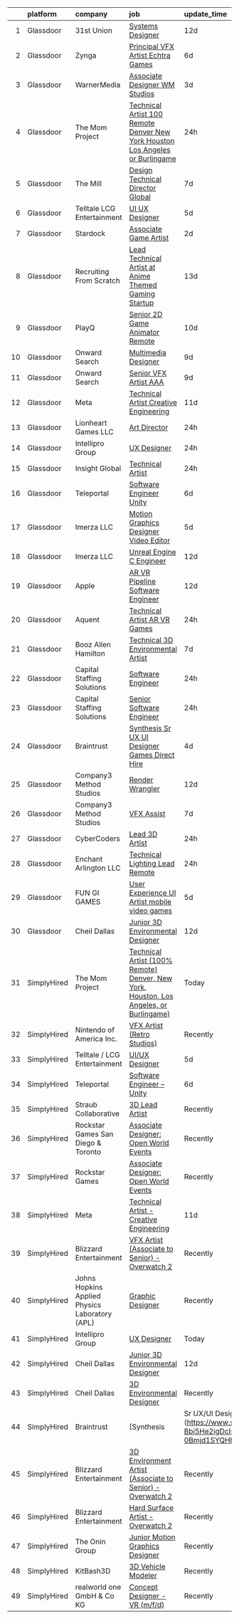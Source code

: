 

|    | platform    | company                                        | job                                                                                                                                                                                                                                                                                                                                                                                                                                                                                                                                                                                                                                                                                                                                                                                                                                                                                                                                                                                                                                                                                                                                                                                                                                                                                                                                                                                                                                                                         | update_time   | location          |
|---:|:------------|:-----------------------------------------------|:----------------------------------------------------------------------------------------------------------------------------------------------------------------------------------------------------------------------------------------------------------------------------------------------------------------------------------------------------------------------------------------------------------------------------------------------------------------------------------------------------------------------------------------------------------------------------------------------------------------------------------------------------------------------------------------------------------------------------------------------------------------------------------------------------------------------------------------------------------------------------------------------------------------------------------------------------------------------------------------------------------------------------------------------------------------------------------------------------------------------------------------------------------------------------------------------------------------------------------------------------------------------------------------------------------------------------------------------------------------------------------------------------------------------------------------------------------------------------|:--------------|:------------------|
|  1 | Glassdoor   | 31st Union                                     | [Systems Designer](https://www.glassdoor.com/partner/jobListing.htm?pos=119&ao=1136043&s=58&guid=00000182c989629ea87ece5d3967abe9&src=GD_JOB_AD&t=SR&vt=w&cs=1_639f8a7f&cb=1661238600731&jobListingId=1008065562154&jrtk=3-0-1gb4oiom7k6dq801-1gb4oiompis1h800-ff11eba667e39b69-)                                                                                                                                                                                                                                                                                                                                                                                                                                                                                                                                                                                                                                                                                                                                                                                                                                                                                                                                                                                                                                                                                                                                                                                           | 12d           | San Mateo, CA     |
|  2 | Glassdoor   | Zynga                                          | [Principal VFX Artist   Echtra Games](https://www.glassdoor.com/partner/jobListing.htm?pos=127&ao=1136043&s=58&guid=00000182c989629ea87ece5d3967abe9&src=GD_JOB_AD&t=SR&vt=w&cs=1_e397b9b7&cb=1661238600732&jobListingId=1008075023804&jrtk=3-0-1gb4oiom7k6dq801-1gb4oiompis1h800-17d460c6f555c914-)                                                                                                                                                                                                                                                                                                                                                                                                                                                                                                                                                                                                                                                                                                                                                                                                                                                                                                                                                                                                                                                                                                                                                                        | 6d            | San Francisco, CA |
|  3 | Glassdoor   | WarnerMedia                                    | [Associate Designer  WM Studios](https://www.glassdoor.com/partner/jobListing.htm?pos=112&ao=1136043&s=58&guid=00000182c989629ea87ece5d3967abe9&src=GD_JOB_AD&t=SR&vt=w&cs=1_41ad3937&cb=1661238600731&jobListingId=1008080455708&jrtk=3-0-1gb4oiom7k6dq801-1gb4oiompis1h800-55d696dbe05c7c1a-)                                                                                                                                                                                                                                                                                                                                                                                                                                                                                                                                                                                                                                                                                                                                                                                                                                                                                                                                                                                                                                                                                                                                                                             | 3d            | Atlanta, GA       |
|  4 | Glassdoor   | The Mom Project                                | [Technical Artist  100  Remote  Denver  New York  Houston  Los Angeles  or Burlingame ](https://www.glassdoor.com/partner/jobListing.htm?pos=102&ao=1110586&s=58&guid=00000182c989629ea87ece5d3967abe9&src=GD_JOB_AD&t=SR&vt=w&cs=1_abe82ea1&cb=1661238600728&jobListingId=1008086374102&cpc=0FE1F5EA2BC84A01&jrtk=3-0-1gb4oiom7k6dq801-1gb4oiompis1h800-def211a1335066d0--6NYlbfkN0BDp_epf89aHDQhKpPegNJQ_ldQpEFZQsM9OcONMGxWx6pU56EKHF58QjVdAUvn2gXbpX5DWfMJNO4kpapWWpE3dw2mRnYK8dMWuRa4JdVCszmjB7tOUk65xjV52BcSMEzn6JL6_0E-7pItqZZBZCKxa7CYYrfTKwGjmwminsvMnwzapH56UNRZhiSsxQSuP3Nkls1r_49jsPWQDheT1BbJjF51a5UV7CCj5peJhYZc3s7iPMpglEUH-f6rJOl5BsS3WVFm1yGNdJwgYyn6esaedg2d6IGKx7X-PwFOKR5CkIHtm0MV2nHvvnN8nd6HZGVDWXKT94TMaSsZI3lpHNPhYDtS9UWP3IwnTXrHJ6UVcN7_XGmRnem8inDBAlf8xVDmCBOfC0L5dyROIrRdKaq2nxMUbfK4kEWDYNozshhSfH0yCKfuab6tFp444scLu7Lk6w4wITN6MPfDCvl_bT83GLaZpJqY67l56FJNsqd9BIfTy3EGGSyyKiZIYlfJ1iUkFJfuBtRP2E0lV27oQ49gttIU2L1OgfGamGl1rr7kv28WS7f19E1WWsH1FPIr2lS1KZOe4jaftA%3D%3D)                                                                                                                                                                                                                                                                                                                                                                                                                                                                     | 24h           | Houston, TX       |
|  5 | Glassdoor   | The Mill                                       | [Design Technical Director  Global](https://www.glassdoor.com/partner/jobListing.htm?pos=129&ao=1136043&s=58&guid=00000182c989629ea87ece5d3967abe9&src=GD_JOB_AD&t=SR&vt=w&ea=1&cs=1_88a1bd75&cb=1661238600732&jobListingId=1008072942590&jrtk=3-0-1gb4oiom7k6dq801-1gb4oiompis1h800-ea11995893d5d192-)                                                                                                                                                                                                                                                                                                                                                                                                                                                                                                                                                                                                                                                                                                                                                                                                                                                                                                                                                                                                                                                                                                                                                                     | 7d            | New York, NY      |
|  6 | Glassdoor   | Telltale   LCG Entertainment                   | [UI UX Designer](https://www.glassdoor.com/partner/jobListing.htm?pos=115&ao=1136043&s=58&guid=00000182c989629ea87ece5d3967abe9&src=GD_JOB_AD&t=SR&vt=w&ea=1&cs=1_72c24fbd&cb=1661238600731&jobListingId=1008077348225&jrtk=3-0-1gb4oiom7k6dq801-1gb4oiompis1h800-d5910ed26c772035-)                                                                                                                                                                                                                                                                                                                                                                                                                                                                                                                                                                                                                                                                                                                                                                                                                                                                                                                                                                                                                                                                                                                                                                                        | 5d            | California        |
|  7 | Glassdoor   | Stardock                                       | [Associate Game Artist](https://www.glassdoor.com/partner/jobListing.htm?pos=116&ao=1136043&s=58&guid=00000182c989629ea87ece5d3967abe9&src=GD_JOB_AD&t=SR&vt=w&ea=1&cs=1_92e2dcf0&cb=1661238600731&jobListingId=1008082401598&jrtk=3-0-1gb4oiom7k6dq801-1gb4oiompis1h800-484821df94f7afe5-)                                                                                                                                                                                                                                                                                                                                                                                                                                                                                                                                                                                                                                                                                                                                                                                                                                                                                                                                                                                                                                                                                                                                                                                 | 2d            | Plymouth, MI      |
|  8 | Glassdoor   | Recruiting From Scratch                        | [Lead Technical Artist at Anime Themed Gaming Startup](https://www.glassdoor.com/partner/jobListing.htm?pos=123&ao=1136043&s=58&guid=00000182c989629ea87ece5d3967abe9&src=GD_JOB_AD&t=SR&vt=w&ea=1&cs=1_6051bf30&cb=1661238600732&jobListingId=1008063273384&jrtk=3-0-1gb4oiom7k6dq801-1gb4oiompis1h800-49747242ccf0e877-)                                                                                                                                                                                                                                                                                                                                                                                                                                                                                                                                                                                                                                                                                                                                                                                                                                                                                                                                                                                                                                                                                                                                                  | 13d           | Durham, NC        |
|  9 | Glassdoor   | PlayQ                                          | [Senior 2D Game Animator  Remote ](https://www.glassdoor.com/partner/jobListing.htm?pos=121&ao=1136043&s=58&guid=00000182c989629ea87ece5d3967abe9&src=GD_JOB_AD&t=SR&vt=w&cs=1_31f75c59&cb=1661238600731&jobListingId=1008069187267&jrtk=3-0-1gb4oiom7k6dq801-1gb4oiompis1h800-3c468cd5749c875b-)                                                                                                                                                                                                                                                                                                                                                                                                                                                                                                                                                                                                                                                                                                                                                                                                                                                                                                                                                                                                                                                                                                                                                                           | 10d           | Orlando, FL       |
| 10 | Glassdoor   | Onward Search                                  | [Multimedia Designer](https://www.glassdoor.com/partner/jobListing.htm?pos=108&ao=1110586&s=58&guid=00000182c989629ea87ece5d3967abe9&src=GD_JOB_AD&t=SR&vt=w&cs=1_b5cf8fa3&cb=1661238600730&jobListingId=1008069681768&cpc=6FC5BA77C9A4CD78&jrtk=3-0-1gb4oiom7k6dq801-1gb4oiompis1h800-2d640572d98285ba--6NYlbfkN0B7YoEZZ2QAGDyEGGmBPAUWSHc1Mt3sMCn9FehKcWA3w0R0aH9tn_iPRcrT6N-MqNTmcJl1DGypGoLqyk3sPT4ZMdm2j0oFgF-VVNoKfFKYLre8WiRW1sp-lEyaK-hfZsNoW3GVhrya3sx2siXYusC84VllIXH1IgY__F7x9QCobSSuEPKmsORToh_NvSCBvAG-NmHv8tIJFAfQmrgDhNF1wgWLTabcVAk83DyvDxS4Xr8yzhrQ8cNeJvyHILcrMYgyWYzFlLVMRgvcSSeRzOTbQ9oPFdnn5AxanV2FImLgGeJIA0oSWipfYrcs7QiIOEAETykWUX5fi45YRXOstiAqwEYNe5LqMkTkVkiLLLvxb-Wnz-48ZJs7FKT3cOuT_70y9w8ogAISd7_RXQK-57JrYiOTYIuAcTi8uBkh5BXG6VG9aXDsna2_Ow56Y3GTB-a4hh7Lr20J_2zQo-DwyFH_yFtWeshmQuVdlK_teZDzpucywiMxcRwoppbQ8JVMgsF0_hzaGQfJXANtGnCx2ZRsC3Shxq_fYyYX1-QQ-Sldlv3G0otWfUCVq2CqC2F1nYt4wWG6xKQWfqmk7cVpGE5hKoAsBCIGStKzMCvczs3Xx2g3Q-_iM1povHOdDzdNtXQ1JdwpLLWuoAhS9_PdVon-rnKD6_SOKBFk3UfM3L368ujvwERqgjY_ta5v5Yc_Adl2403p9A2_jc_h5DY6oqWadweR_0KdZtsrQ3QSqG1igRk9G_8xNuxztpEv4X8jZVH-74PMEzJ7x115ARRcTuWqv7-8mnj_cBdJhKEazzK0r9NY_D7sPP3ucocrOyZsrQeTyn9XWRkcFjnnBEXEfGyy_V4O2T2zRnWtfobDuGjY-ohr30RSGf6bRuogAiADGxEDQP4Db4nxRjGdjP-BLF6v2Th37QqWEEor9hdm3GXaYaZ7LKmSeHMNGpORt3Q95Ite2-z2oXCKYjwA6dGQLBlqm9PMd-oHQwxV1EEYJq2XaO2DjiekYxMU)                                                                                                   | 9d            | Springfield, MA   |
| 11 | Glassdoor   | Onward Search                                  | [Senior VFX Artist  AAA ](https://www.glassdoor.com/partner/jobListing.htm?pos=111&ao=1110586&s=58&guid=00000182c989629ea87ece5d3967abe9&src=GD_JOB_AD&t=SR&vt=w&cs=1_6b37fc76&cb=1661238600731&jobListingId=1008069771850&cpc=6FC5BA77C9A4CD78&jrtk=3-0-1gb4oiom7k6dq801-1gb4oiompis1h800-8e88c78bd57d52c8--6NYlbfkN0B7YoEZZ2QAGDyEGGmBPAUWSHc1Mt3sMCn9FehKcWA3w0R0aH9tn_iPRcrT6N-MqNQ16bJpm61yEj18h3sf1ASSNzPxZ_bpPPWZXMJyXTzgJ1C8oBfrqLzyltKdMBBomUQSrR_lwK1BStOglqg4Tes5iySmQZh2O5qA2h_pfhos9ABHojqWKLZH4JfrUMtdqnGzCe9DRnwajIz2L11TkU6zECvJ2r4BVwYiiW3MCxNDZjSZvziJ44sAuSe4uok1f1O2z70s1r8QPlJJVgNPPjKAbPPjPUUZG3G9L5t9Tqu5y5bIm2ofHeaKTeFKewqLkfptxDubUeMzBChtTc0vhOYcnRfY_bJT9OikmlScnsv2KcF4hx-RSLgy8cpGds1ALGi7ByuEMEgNeLCmITF1NQye67_QrjdDYs-muuV-75NdGuXd-jgS5Hf91N_OOi77hXMwJCcUTk3uZiheNHDjwfsx_UWOn8wl93xb1CMdMuqEzhtLoZHWSnrIAsp1hqY0I6XOHHWE7q-9Yt_NRyR4CdP3-n_D2kxJhQlwHYimvlECnWfARqO7mNnVsB_XWrKHV09rUH2_Y8BBI5SXvmrlQCuinqv0U6z-J5A--LDuE-pPbnTnJEUEkcvx7mOdHl1q7GoHcbRxVqn_W8ZDdpisdajuS53nxPRPxbfm3NDKtAbzaLjIBBEZNtPUsqX84v8R8hyiTskh3wSHsGYDZMAv5_tfx0FXx5LlA9CB06_jMdi44kVRyFp8dO-AarkiHQ5VTfJAIE000gE8c9PD2L-Bgl5uQmr8xkunXqMz07KxUq5JRwwauT1nBaEG-aaROQwynuXD9n7kw0y_4_9_y_sMogUpYLypt3wb48gWBVQY8bUB-ck5NZ73UHec2L2bd5KFNSfcd4BuIrNObXQ9_kIe7WPlsiNk-OuypUW__MDzkaB7eJE01ycUmf3N8xtlD-vRiuFKkH8wFd4qQHDEhHBmey6V6NxSOuItjx35cRxUAKajjLCQ0_X1o-0Tnc6lxrlEMsQ%3D)                                                                                 | 9d            | San Ramon, CA     |
| 12 | Glassdoor   | Meta                                           | [Technical Artist   Creative Engineering](https://www.glassdoor.com/partner/jobListing.htm?pos=104&ao=1110586&s=58&guid=00000182c989629ea87ece5d3967abe9&src=GD_JOB_AD&t=SR&vt=w&cs=1_ff920b0d&cb=1661238600729&jobListingId=1008067771030&cpc=4B86475FAF393599&jrtk=3-0-1gb4oiom7k6dq801-1gb4oiompis1h800-1da363b5fdcfe69b--6NYlbfkN0DYl4UJW4r1Vl7FEn6T9F-rD9lpC-0oMJVSiWjK_MGUd8e8cHXcpv6KPyjLHZEfqkU_XyKy2aMazqvwtb4jLXqdrJDgWqRMdZzDm3QnlMP6SY4uOwq4hh6l7Ys33tkNGRVhftqYXq-Cp0a8WihaWmhXsxwvVili8y6RJmZdNTLKL41ELPZJd4GT5t36KbP6OX7afLza5ZsMJJpeu1NrniC3FOx8mhiEJ2esgEQHdq1SQbPmerhdlyEvGqHGyv2yccQI8L7fzBQmAEyh7eWEtrjpIjI3EYneV7ZNbZAm8nWRnoaoH8t66Pet5_LWFYC2sdDKyD0pZMrH3o0QNTYuLFe_7n9MijkyVr0Nhi6Kuof3IVBoq9FKW_2iUnbPnNFZxoJS56T5atPFEHAiMB7R4qqA1EG1hH5QKw2W9-7TdjAoQOjMBsTa5DTDvVDR0qCx0NBd08ZMBrlmP68A_W1fy6MDzjzjRvUVIzGMC1LowWtOAiz-ulyDkyqpg-0wVbLcbhvOUXC4Fvom9HVcN3elxcQZrTte10Pt_sLqECNmJAFNwkw97veyFqhFZxiMfo_S-ttrXFLReSSrXDxCWvPVHeE4AfLfGs0rATACN6Vw13RjKGA1811aLdJhEqhAJWt1O0CCs5C5vQA2c4LiI1TP-XYQd6JKXOVpOmreBTi2MRUtzdw0xXe0xwRDJlhH4LHUFDXhY8mCej9pHOD_ixCFF9hNsEw6zE4rLgzYRej3ZT9HkSEyT3HwgodBnIgPT85OHdE4NWqzXnAldAo6oITZ8QQR6NCO9vFMK_tHqXp_vYWEvRQHlX5Q-Hs7IHeOhy6awzxW0t_ZMpu3Tt1rfQ_yAFwuEKwwZWfNzfAw1DigOTdZKHyJqMWzR90OvbB1LXrQPhFVpOWHKGm77mxHYztKxx7PssYhsGNsJW9BZsGzYqpjJdliMFcCh1-lzf7mWmSXRi5AOfOfzMkJ3PLxH-5uI39DtfGxUcES6wVYo2fc00YHoN0FTvZELr-aINs_3_glGOz612ueGtbsDHiEP8jS_Yd12i0qEpxcLic-lQM7z-MJyYRpM1E_AL7EQuyD1bIWxAI%3D) | 11d           | Menlo Park, CA    |
| 13 | Glassdoor   | Lionheart Games  LLC                           | [Art Director](https://www.glassdoor.com/partner/jobListing.htm?pos=128&ao=1136043&s=58&guid=00000182c989629ea87ece5d3967abe9&src=GD_JOB_AD&t=SR&vt=w&ea=1&cs=1_a349d859&cb=1661238600732&jobListingId=1008086872885&jrtk=3-0-1gb4oiom7k6dq801-1gb4oiompis1h800-9319812dd6992a5a-)                                                                                                                                                                                                                                                                                                                                                                                                                                                                                                                                                                                                                                                                                                                                                                                                                                                                                                                                                                                                                                                                                                                                                                                          | 24h           | Atlanta, GA       |
| 14 | Glassdoor   | Intellipro Group                               | [UX Designer](https://www.glassdoor.com/partner/jobListing.htm?pos=113&ao=1136043&s=58&guid=00000182c989629ea87ece5d3967abe9&src=GD_JOB_AD&t=SR&vt=w&ea=1&cs=1_fdf90dfc&cb=1661238600731&jobListingId=1008087209938&jrtk=3-0-1gb4oiom7k6dq801-1gb4oiompis1h800-932c83873ce55dee-)                                                                                                                                                                                                                                                                                                                                                                                                                                                                                                                                                                                                                                                                                                                                                                                                                                                                                                                                                                                                                                                                                                                                                                                           | 24h           | Remote            |
| 15 | Glassdoor   | Insight Global                                 | [Technical Artist](https://www.glassdoor.com/partner/jobListing.htm?pos=110&ao=1110586&s=58&guid=00000182c989629ea87ece5d3967abe9&src=GD_JOB_AD&t=SR&vt=w&cs=1_54228011&cb=1661238600731&jobListingId=1008086520840&cpc=C4A69CCDBB3B9599&jrtk=3-0-1gb4oiom7k6dq801-1gb4oiompis1h800-723be8225bdaddd5--6NYlbfkN0BKkHZu3wF05EeDimN_p6sYpKCMArvwa95YdH7UpkaBCqc7l59ErwqcyE8VoIfttn6Kf-V7zR1Z7LWmwchldu0-dIIoM5AcDZbsw0hJ5mzqOTQyM2b2hgmxrCo55STBuyYqerivFLENQ__8YtH1zpHi8lg2hQ9z7xtbtvlQdRgem4Zs42CWuRXRgtdgtDxVZgMCvnoSuWdbpkfuWLBvlALEYHF2rMZlgTHXU7OdVjbXYeUFWxeFg31ePn2wA5-b5jU7DHjTCvXtY4ppyaMFcTn0oRI_N4R7AIfIL1_0QqRre5GzPx8zVB34PCmifVye0Fi5Bms8bVALAxOcoaRFHkGn_aKYkCwpMc2k_w-lHjjXCwpcxI1xSMTInHMc6kTMkh41mMO2RoFlI48DeI8iU1XvevtWcs2BKz_ODJ8cEo_bza4_k0QcyN8wZ2oqBerhmau_8__el5xAqwpC5Z2hHFU3MNl9WDcTS1NxwbBqRktRSA%3D%3D)                                                                                                                                                                                                                                                                                                                                                                                                                                                                                                                                                                                                                                          | 24h           | Burlingame, CA    |
| 16 | Glassdoor   | Teleportal                                     | [Software Engineer   Unity](https://www.glassdoor.com/partner/jobListing.htm?pos=101&ao=1110586&s=58&guid=00000182c989629ea87ece5d3967abe9&src=GD_JOB_AD&t=SR&vt=w&ea=1&cs=1_d31a2593&cb=1661238600728&jobListingId=1008075046577&cpc=5FEB1BEB8E14EF52&jrtk=3-0-1gb4oiom7k6dq801-1gb4oiompis1h800-a2586b8f60e5c255--6NYlbfkN0AntC0C-TCVph3zu4OMPCfnQ-MMa4QglcNogR1ub3Tc_pVtaDijIQNGqjZUjoXo2yKwu64KD8-YtFIR2I8kkqCbL07rpeOqxyEMXIKB1ZwOfsl0Q6IfIhQNenE7zHvKHruNGpl76kDxluITjcBqrRgn64vIx2FQD8vXwu5Xm23Gx3RzCIfCAb9mVGdhDJfdG4HKd4jzt76LCjLzsDrJ_ZNQuNs41Asd8W4lVjmw0O741jB73tOzvEtF4LxZuJT9pO4RQuMw6FWkJkiGi3IkZjTFtnhQnL4QW41LPZFLLr3oN_3Xo8dvwJQtJ8aKuZaHc76kw5l9eT7Plbo-COTy9yC6ztUW9xAPR9gvZN-zxldNAMb7tkyR7mppdGAN1xDPiLcHEjUryBAlhPE5By-RnyAp_a6vYulvrkxQMbUA2VZXWy_s_h8juFs0UCn1n2xCfDmqDoHJbFws4L0TJp_sDG-UKpkclOwL0Mt7XITjNOrvCn4T3zESUiUGPORIN7n4INs%3D)                                                                                                                                                                                                                                                                                                                                                                                                                                                                                                                                                                                                          | 6d            | Culver City, CA   |
| 17 | Glassdoor   | Imerza  LLC                                    | [Motion Graphics Designer Video Editor](https://www.glassdoor.com/partner/jobListing.htm?pos=130&ao=1136043&s=58&guid=00000182c989629ea87ece5d3967abe9&src=GD_JOB_AD&t=SR&vt=w&ea=1&cs=1_bb0f93dd&cb=1661238600732&jobListingId=1008075848491&jrtk=3-0-1gb4oiom7k6dq801-1gb4oiompis1h800-6ca1c1b9b1645274-)                                                                                                                                                                                                                                                                                                                                                                                                                                                                                                                                                                                                                                                                                                                                                                                                                                                                                                                                                                                                                                                                                                                                                                 | 5d            | Sarasota, FL      |
| 18 | Glassdoor   | Imerza  LLC                                    | [Unreal Engine   C   Engineer](https://www.glassdoor.com/partner/jobListing.htm?pos=126&ao=1136043&s=58&guid=00000182c989629ea87ece5d3967abe9&src=GD_JOB_AD&t=SR&vt=w&ea=1&cs=1_3b407e13&cb=1661238600732&jobListingId=1008064153668&jrtk=3-0-1gb4oiom7k6dq801-1gb4oiompis1h800-d0e7591fb852b818-)                                                                                                                                                                                                                                                                                                                                                                                                                                                                                                                                                                                                                                                                                                                                                                                                                                                                                                                                                                                                                                                                                                                                                                          | 12d           | Remote            |
| 19 | Glassdoor   | Apple                                          | [AR VR Pipeline Software Engineer](https://www.glassdoor.com/partner/jobListing.htm?pos=109&ao=1110586&s=58&guid=00000182c989629ea87ece5d3967abe9&src=GD_JOB_AD&t=SR&vt=w&cs=1_c51e8591&cb=1661238600730&jobListingId=1008064548722&cpc=F41FEAB56D215062&jrtk=3-0-1gb4oiom7k6dq801-1gb4oiompis1h800-9efc9aa70a8bac7d--6NYlbfkN0BvKrLyj5gPmtZO9T8euul8TCxuuKNOtzRJOomxnwSEodTz2Bc-sPZlbtkML8D-m4oxb_hpOtMKgwGf3xCZVjp0hMHQ7tnx_mdHptyoy7KlnXTuNZRHr9hdhR8AiZtF6wM2F_IhEn66zk7oZQmfCjMbFepd4YWR8-oAaI2hD5eO_VVkyrlP9kwSxo2EorWF2DMjCKzCJhEhdL725j3bSWPT5GXdStzxXZ7UFz2pbbOKRlrj_cuhdahE48F4esJStq1TP_4ul3jvzte4cZqUhfxdmo8qUD7Od3tEqzW40rocWjfG4sG8BCaMAQZdUPpNAz98c41BoTndUFEsvNldvDKhzmz4yrXfz9UwLuwME29GqSfzwLGtvzjrNILHrOTgf6AAAuHPk5iswhh2vhG0gauKHt604yLDXzBDU0shkGsoGsjEmjEmxZ3FuqjatI-FNCtsfn500qux8faZ_GrZRydg-9XGkJOsdMDE3bCe6585zv-O8OsnvUzfneJLia609LYtJu5hiVPI_t-VBplD6YNBSwjJkEteB-mY_l8w-inK2BxwsEOAyakQMM63xCrCat7BbL96I0Bwp9wTGJ7i4Rj9Z-cgRaFNUKELTCmbVq09Z4QFzULlO9qfyVboC7qF5lPxjmhs1sMtYh34lND8ghOA2pSgcW6aZX67UzlaeYDrYTlhsGOq_1Yx6vDIV8zd_4tmM1e_lwYaBlv4JOhyA_hwuA4vjRPfNIgVC25lW5k0HCJqjU278AHlVdAJdObLYzWElBGDPdu8VN6tbDN9iazi2nFD0rvsKIUfMv8B5Mjlp4q0VT-2Tui8Bb1uq9_59W5PjtVjzO4498eCbr6NeXZjkJKIQ3RqqVF2o_-yCwhsyKFEkOAHSg8cDN1xflXU6nD803LTJAg8uilh4oTZi8-8P2k-rOREdDNICREP4VGTfd0Ep1FehkiPUX5zd0qqVOH0pu7wL0jBBrlXB7bZHEmJ)                                                                                                                      | 12d           | Boulder, CO       |
| 20 | Glassdoor   | Aquent                                         | [Technical Artist   AR   VR   Games](https://www.glassdoor.com/partner/jobListing.htm?pos=103&ao=1110586&s=58&guid=00000182c989629ea87ece5d3967abe9&src=GD_JOB_AD&t=SR&vt=w&cs=1_1f6b8f39&cb=1661238600728&jobListingId=1008086772700&cpc=FAE5E775D180B2FB&jrtk=3-0-1gb4oiom7k6dq801-1gb4oiompis1h800-805c6dc44424477d--6NYlbfkN0DMrcEu7yrtATojKJA7cEzGQ3FdRGWLh0CZQInL4ECGI9gD0Wolx9R2v-Aex0-GK04kX544nbyaW8s9dJMvki_EvMa9Eu9YOZ67GwZDVQ-SrtZz4RE7f7IMD1UDg3oTKhtW5cUM0rLbsBONJC7MU7sMEoupUWqvRo1LSy8_VR_X0FjJsCypbBo14tBtBcOsTjAJ4n6vMLQ467u7M1qOBowNXWMIETR8TVieTZZuxbHqagHNGjy600OWTRwKhNQyWCQoucdYxhXaZqPmt5zzb2GF32T_C2YJc3ZyOvpNtfXVoBf4LKxbg4gIQulQDs93NZWeegL_KmVuVxVkhKSnjM-p9hG9ogT2Xy4glcdPCJmQre1dVkIMCtv47PaoU8oTgPj9SCnfyKMDHt5pUUZIi-NBpXEBGZ9Lz7EtHlLr741ijjO6iLQC67SL2M3uw0MMFICd7LWDhK14PKUyJFlgUdNv)                                                                                                                                                                                                                                                                                                                                                                                                                                                                                                                                                                                                                                                    | 24h           | Denver, CO        |
| 21 | Glassdoor   | Booz Allen Hamilton                            | [Technical 3D Environmental Artist](https://www.glassdoor.com/partner/jobListing.htm?pos=124&ao=1136043&s=58&guid=00000182c989629ea87ece5d3967abe9&src=GD_JOB_AD&t=SR&vt=w&cs=1_a6e43a3c&cb=1661238600732&jobListingId=1008072673997&jrtk=3-0-1gb4oiom7k6dq801-1gb4oiompis1h800-9c08369b09d39890-)                                                                                                                                                                                                                                                                                                                                                                                                                                                                                                                                                                                                                                                                                                                                                                                                                                                                                                                                                                                                                                                                                                                                                                          | 7d            | Austin, TX        |
| 22 | Glassdoor   | Capital Staffing Solutions                     | [Software Engineer](https://www.glassdoor.com/partner/jobListing.htm?pos=105&ao=1110586&s=58&guid=00000182c989629ea87ece5d3967abe9&src=GD_JOB_AD&t=SR&vt=w&ea=1&cs=1_66e84b41&cb=1661238600729&jobListingId=1008086456677&cpc=8795CF9063CD573D&jrtk=3-0-1gb4oiom7k6dq801-1gb4oiompis1h800-57fe11c6e68d28b9--6NYlbfkN0AHXq2vAVwR3IH7wgnTMdWCa3HguypIXx0DFudX-u0zu6XSU0N9gDGCMsnO9yvyAfPyvsy3v52PWREhVdp4j2dDsJQTWwFZakGE7XCk1I7b_SZoJaeKdLxaE-S86e-9387QVLbdz8ydYmaqwfIa4QMtq41SSyFiABxOHYCMDlRrV7jV1gg5EZ0QY3-CXTLUbJYn9Brt-Yq5AF04D1szTzG4FkVf4y737-VynhJm3VwxL6Nl3J27w2CSH2dgNeeKztdJjIFd9iXAWNb3BYxAJr4KlkRPJ-PLE0UmkKWf6hc8FBOSnylDLYOTvy2gHeSjmpXkNCPNDeQ7MtAH3COWILEfE3pvD4kJILs3AXdXH1t2Foj1IBXs8eHShwpXPHyqD5vva_jr7prweDTXQdykoxBMOhW3DSIlt9_KsDLi0drOO-0oCLEtEUPrsPVi7QRR3atTV4dFXYUqs6Px1HafZCGVTN4cUSBWzff2vdP0Dm23HJmxyzbgxzObX3FJNC2Zk9IllLNcaQn6QDaTcGE-P0T5)                                                                                                                                                                                                                                                                                                                                                                                                                                                                                                                                                                                                | 24h           | Denver, CO        |
| 23 | Glassdoor   | Capital Staffing Solutions                     | [Senior Software Engineer](https://www.glassdoor.com/partner/jobListing.htm?pos=107&ao=1110586&s=58&guid=00000182c989629ea87ece5d3967abe9&src=GD_JOB_AD&t=SR&vt=w&ea=1&cs=1_bcb12da2&cb=1661238600730&jobListingId=1008086337220&cpc=8795CF9063CD573D&jrtk=3-0-1gb4oiom7k6dq801-1gb4oiompis1h800-d6c334db13a65cd8--6NYlbfkN0AHXq2vAVwR3IH7wgnTMdWCa3HguypIXx0DFudX-u0zu6XSU0N9gDGCMsnO9yvyAfORoogYZyjn4HyjOqiVJIZ4gWjpSTVAXKGB7Ynn6qSrS2Ow3AAzmQtZZkbSlT7pYvHWqT9y2HYBmWnuV9TjQ4plXj02lhxGJVait1uo2ah1dzm7ZsH9jCWOMOlXnNRXZZc3pX3Hlr6dxcMFHE1rxUGgbvLaaqwBPryq_2IARfkgQXOJX0shdRhKPg3nWgJOuVV_i9syhu2jc1xQBdpHQeIF67fo02AHOeeokg116ROYTUcFj8Jt0qSE-jXV0avDP2voU69s4NdWE_fjx7LUk3hyU9gghm3kUZTbpqWIZBYemgeeXB-jvKGZw2bdtYqLDUGomiQFho4bqprloUeg1sfMLWGY4eEKDQGON3xIRYGrdTAq93DRQ3_Cj4pVACZKcDmk-4mfgQDWpj-r0QluqnoqdXTWjv-V1XwOpqKuYM2V_Gcm5OUxGNLiMkXeEYSKntpFt0yfX1mung%3D%3D)                                                                                                                                                                                                                                                                                                                                                                                                                                                                                                                                                                                             | 24h           | Houston, TX       |
| 24 | Glassdoor   | Braintrust                                     | [Synthesis   Sr UX UI Designer   Games  Direct Hire ](https://www.glassdoor.com/partner/jobListing.htm?pos=120&ao=1136043&s=58&guid=00000182c989629ea87ece5d3967abe9&src=GD_JOB_AD&t=SR&vt=w&ea=1&cs=1_d44200e6&cb=1661238600731&jobListingId=1008079231778&jrtk=3-0-1gb4oiom7k6dq801-1gb4oiompis1h800-c6b65c1bded44c5a-)                                                                                                                                                                                                                                                                                                                                                                                                                                                                                                                                                                                                                                                                                                                                                                                                                                                                                                                                                                                                                                                                                                                                                   | 4d            | San Francisco, CA |
| 25 | Glassdoor   | Company3 Method Studios                        | [Render Wrangler](https://www.glassdoor.com/partner/jobListing.htm?pos=122&ao=1136043&s=58&guid=00000182c989629ea87ece5d3967abe9&src=GD_JOB_AD&t=SR&vt=w&cs=1_95364f6f&cb=1661238600732&jobListingId=1008065195619&jrtk=3-0-1gb4oiom7k6dq801-1gb4oiompis1h800-1b5c6983f5583d83-)                                                                                                                                                                                                                                                                                                                                                                                                                                                                                                                                                                                                                                                                                                                                                                                                                                                                                                                                                                                                                                                                                                                                                                                            | 12d           | Los Angeles, CA   |
| 26 | Glassdoor   | Company3 Method Studios                        | [VFX Assist](https://www.glassdoor.com/partner/jobListing.htm?pos=114&ao=1136043&s=58&guid=00000182c989629ea87ece5d3967abe9&src=GD_JOB_AD&t=SR&vt=w&cs=1_a1c88644&cb=1661238600731&jobListingId=1008072978270&jrtk=3-0-1gb4oiom7k6dq801-1gb4oiompis1h800-ddbff146cf3d76c6-)                                                                                                                                                                                                                                                                                                                                                                                                                                                                                                                                                                                                                                                                                                                                                                                                                                                                                                                                                                                                                                                                                                                                                                                                 | 7d            | New York, NY      |
| 27 | Glassdoor   | CyberCoders                                    | [Lead 3D Artist](https://www.glassdoor.com/partner/jobListing.htm?pos=106&ao=1110586&s=58&guid=00000182c989629ea87ece5d3967abe9&src=GD_JOB_AD&t=SR&vt=w&ea=1&cs=1_dd3e5c53&cb=1661238600729&jobListingId=1008087417900&cpc=451933188B21919D&jrtk=3-0-1gb4oiom7k6dq801-1gb4oiompis1h800-d96e0cd47b04e7a7--6NYlbfkN0CpFJQzrgRR8WqXWK1qKKEqALWJw739KlKqr2H-MSI4eoBlI4EFrmor2FYZMP3muM1cTRVxepzo1cDgyibSS0fwYTxqFGIncQmGlepjvNkpyCM9CDb-w1vj-mILMxPfIGeqLa5kV-Xyo3KyAgGfu_I-nofrSQxmsEloGv-CfESEPuvzhPDXA57egcO1sTf6Dj2NDKlTnNIFMKkUtBfAilWVNHbF_9r5BT50dbIyA3xBrevRPpriNJEcxh4b7XhI5qXs6F6HM1dS3VhDZE6vPus0uoDiapgtl-WgiDNOjC7I-9VAfZiAYdM-tFKJWIUbj4oFyp7WwXJHddESRfQ7tLyrdU-3KHhfYKRx6wENTS40-crE2s7L7kUM9v_4MNsoCAyRccuDZUdinKcc2oXn69PoPmVowNT1IibuMbTq2zHS3MkV-3d7oeZDmdwPx3Zw6mFuXaiQ4AS9pCVxXFjEdmfzliAYI90ENZkT26hmmYAEx35bq24CHNIJahRjbgK-iSW52WeZOAauJOQfMXETIU56i2BAEiFOWEGFAWUkUChVNjQadtj_WVXOjWW4eOsfExPN9y3TPWbo_QvSWEjR1Qmm6t6QE92PpqtdY7VkzVW9wNT75qP57NqVG07moRF0_PHfmi0uHO-pZpXwng-RiDP9qB75IEGqjiqlysCt5a4HCp6rWrczGj4pd4k0g8Jy2hHh5qN7YOj2SM_3WFMlwNUitaQS_DCGrVDew5DEYG08a8rnKLIAFbUP7g4aDXG2GSpj9oR93H5fR-A0fIrUu7ND04cnxQc-UgDLTmdz2a65QUDx0sTZdmx6WDrFUJLwBqTzfHzNHamCMjXCN53byR635fdX5qeKroB2w4h-cCsiYOE5BHA3Hu1PPYWZTtx3jPyPVqWAbEyKRLPEi_LV1DxxrKYA2e8bIV5IfcrI_0w0g-rQz80TF8Mh7HHNllJtSHyhAPNVwVj0VO4NXZ1egFEblnBXQ-AqFv7Wv6tsd2Ng9g%3D%3D)                                                                                                       | 24h           | Los Angeles, CA   |
| 28 | Glassdoor   | Enchant Arlington LLC                          | [Technical Lighting Lead  Remote ](https://www.glassdoor.com/partner/jobListing.htm?pos=125&ao=1136043&s=58&guid=00000182c989629ea87ece5d3967abe9&src=GD_JOB_AD&t=SR&vt=w&cs=1_f5552ed3&cb=1661238600732&jobListingId=1008086911088&jrtk=3-0-1gb4oiom7k6dq801-1gb4oiompis1h800-194e3a20442849f1-)                                                                                                                                                                                                                                                                                                                                                                                                                                                                                                                                                                                                                                                                                                                                                                                                                                                                                                                                                                                                                                                                                                                                                                           | 24h           | Las Vegas, NV     |
| 29 | Glassdoor   | FUN GI GAMES                                   | [User Experience   UI Artist  mobile video games ](https://www.glassdoor.com/partner/jobListing.htm?pos=118&ao=1136043&s=58&guid=00000182c989629ea87ece5d3967abe9&src=GD_JOB_AD&t=SR&vt=w&ea=1&cs=1_8d5cff1f&cb=1661238600731&jobListingId=1008076401319&jrtk=3-0-1gb4oiom7k6dq801-1gb4oiompis1h800-f0cd89177fe8e76c-)                                                                                                                                                                                                                                                                                                                                                                                                                                                                                                                                                                                                                                                                                                                                                                                                                                                                                                                                                                                                                                                                                                                                                      | 5d            | El Segundo, CA    |
| 30 | Glassdoor   | Cheil Dallas                                   | [Junior 3D Environmental Designer](https://www.glassdoor.com/partner/jobListing.htm?pos=117&ao=1136043&s=58&guid=00000182c989629ea87ece5d3967abe9&src=GD_JOB_AD&t=SR&vt=w&ea=1&cs=1_c0a71044&cb=1661238600731&jobListingId=1008064407489&jrtk=3-0-1gb4oiom7k6dq801-1gb4oiompis1h800-1ab3087d1c2e9b60-)                                                                                                                                                                                                                                                                                                                                                                                                                                                                                                                                                                                                                                                                                                                                                                                                                                                                                                                                                                                                                                                                                                                                                                      | 12d           | Plano, TX         |
| 31 | SimplyHired | The Mom Project                                | [Technical Artist (100% Remote) Denver, New York, Houston, Los Angeles, or Burlingame)](https://www.simplyhired.com/job/FtTUPQKsyn1_CE2pdCA8rCwse8c_9mjrBUmUIZPUSHqbbu3QSVVwuQ?q=vfx+designer)                                                                                                                                                                                                                                                                                                                                                                                                                                                                                                                                                                                                                                                                                                                                                                                                                                                                                                                                                                                                                                                                                                                                                                                                                                                                              | Today         | San Diego, CA     |
| 32 | SimplyHired | Nintendo of America Inc.                       | [VFX Artist (Retro Studios)](https://www.simplyhired.com/job/68cBZ4AnaX3uJLP_81lfn13A6t8yKts3xr2qIByoC9NGhqKEGg7RRg?q=vfx+designer)                                                                                                                                                                                                                                                                                                                                                                                                                                                                                                                                                                                                                                                                                                                                                                                                                                                                                                                                                                                                                                                                                                                                                                                                                                                                                                                                         | Recently      | Austin, TX        |
| 33 | SimplyHired | Telltale / LCG Entertainment                   | [UI/UX Designer](https://www.simplyhired.com/job/OTLQIJmlmbbdN1RBMEi_j_bXY5ZcGV_nochz_XDuvHc4OmIhkuBwbw?q=vfx+designer)                                                                                                                                                                                                                                                                                                                                                                                                                                                                                                                                                                                                                                                                                                                                                                                                                                                                                                                                                                                                                                                                                                                                                                                                                                                                                                                                                     | 5d            | California        |
| 34 | SimplyHired | Teleportal                                     | [Software Engineer – Unity](https://www.simplyhired.com/job/U01SrNCdaTYrZ4QRxBfL5yHDd4v1jD1-oTLFHKeuSIyfvwU1yzfxvQ?q=vfx+designer)                                                                                                                                                                                                                                                                                                                                                                                                                                                                                                                                                                                                                                                                                                                                                                                                                                                                                                                                                                                                                                                                                                                                                                                                                                                                                                                                          | 6d            | Culver City, CA   |
| 35 | SimplyHired | Straub Collaborative                           | [3D Lead Artist](https://www.simplyhired.com/job/oajsZy8wtmR9iP3wMtttISCS7viAvsr0ilPj1czPqU1jsRMzRgquLg?q=vfx+designer)                                                                                                                                                                                                                                                                                                                                                                                                                                                                                                                                                                                                                                                                                                                                                                                                                                                                                                                                                                                                                                                                                                                                                                                                                                                                                                                                                     | Recently      | Remote            |
| 36 | SimplyHired | Rockstar Games San Diego & Toronto             | [Associate Designer: Open World Events](https://www.simplyhired.com/job/7WUp5UDtIhdLF0PtDCmDERc_esqLoW8NYgXpCFFe9vxTewn2Napf7w?q=vfx+designer)                                                                                                                                                                                                                                                                                                                                                                                                                                                                                                                                                                                                                                                                                                                                                                                                                                                                                                                                                                                                                                                                                                                                                                                                                                                                                                                              | Recently      | Carlsbad, CA      |
| 37 | SimplyHired | Rockstar Games                                 | [Associate Designer: Open World Events](https://www.simplyhired.com/job/vdV8vlT3gviLv2JCIKjxS72bf-KmVFeMRA0oYSRtEaTI4YyrugfY7Q?q=vfx+designer)                                                                                                                                                                                                                                                                                                                                                                                                                                                                                                                                                                                                                                                                                                                                                                                                                                                                                                                                                                                                                                                                                                                                                                                                                                                                                                                              | Recently      | Carlsbad, CA      |
| 38 | SimplyHired | Meta                                           | [Technical Artist - Creative Engineering](https://www.simplyhired.com/job/G5l8S4O5i7LZl4AawLI_HWOfwlD81bu9gNRDfwxL9jZF0HBsgvh_Hw?q=vfx+designer)                                                                                                                                                                                                                                                                                                                                                                                                                                                                                                                                                                                                                                                                                                                                                                                                                                                                                                                                                                                                                                                                                                                                                                                                                                                                                                                            | 11d           | Menlo Park, CA    |
| 39 | SimplyHired | Blizzard Entertainment                         | [VFX Artist (Associate to Senior) - Overwatch 2](https://www.simplyhired.com/job/2d70J5UkkZ2YmvlvJfcaEqf0vVFEZwLt57euRMmQlk3Afx_2Q_gYzw?q=vfx+designer)                                                                                                                                                                                                                                                                                                                                                                                                                                                                                                                                                                                                                                                                                                                                                                                                                                                                                                                                                                                                                                                                                                                                                                                                                                                                                                                     | Recently      | Irvine, CA        |
| 40 | SimplyHired | Johns Hopkins Applied Physics Laboratory (APL) | [Graphic Designer](https://www.simplyhired.com/job/qGHtNnvDZsyi1u2c2ajCp71Ah6JDiPm6mQMoy7LUhAGhl3nNdI7Peg?q=vfx+designer)                                                                                                                                                                                                                                                                                                                                                                                                                                                                                                                                                                                                                                                                                                                                                                                                                                                                                                                                                                                                                                                                                                                                                                                                                                                                                                                                                   | Recently      | Laurel, MD        |
| 41 | SimplyHired | Intellipro Group                               | [UX Designer](https://www.simplyhired.com/job/GCrsGjLD2pf_v4I-QEFJst6PyfrEzXiV4myx4i3f9_DhC97k7JSCDw?q=vfx+designer)                                                                                                                                                                                                                                                                                                                                                                                                                                                                                                                                                                                                                                                                                                                                                                                                                                                                                                                                                                                                                                                                                                                                                                                                                                                                                                                                                        | Today         | Remote            |
| 42 | SimplyHired | Cheil Dallas                                   | [Junior 3D Environmental Designer](https://www.simplyhired.com/job/s6ohymubB_X2rNX5T9njJFZ-sw1Or6S00IFRIEeerodZ5k3W2CoStA?q=vfx+designer)                                                                                                                                                                                                                                                                                                                                                                                                                                                                                                                                                                                                                                                                                                                                                                                                                                                                                                                                                                                                                                                                                                                                                                                                                                                                                                                                   | 12d           | Plano, TX         |
| 43 | SimplyHired | Cheil Dallas                                   | [3D Environmental Designer](https://www.simplyhired.com/job/UgXeR3adZiTTr_tdyNFly-xo3HLtiFzMzkiKV7efUedEuzau_CU52w?q=vfx+designer)                                                                                                                                                                                                                                                                                                                                                                                                                                                                                                                                                                                                                                                                                                                                                                                                                                                                                                                                                                                                                                                                                                                                                                                                                                                                                                                                          | Recently      | Plano, TX         |
| 44 | SimplyHired | Braintrust                                     | [Synthesis | Sr UX/UI Designer - Games (Direct Hire)](https://www.simplyhired.com/job/md-Bbi5He2igDcIs1EbE5l1SCTV4wxXV78v33r0-0Bmjd1SYQHhYsw?q=vfx+designer)                                                                                                                                                                                                                                                                                                                                                                                                                                                                                                                                                                                                                                                                                                                                                                                                                                                                                                                                                                                                                                                                                                                                                                                                                                                                                                                | 4d            | San Francisco, CA |
| 45 | SimplyHired | Blizzard Entertainment                         | [3D Environment Artist (Associate to Senior) - Overwatch 2](https://www.simplyhired.com/job/pw88DtF0EULjjFMy83MMr_Hg0HBZII6DCgYGL9C12joglMD-Z-Xwnw?q=vfx+designer)                                                                                                                                                                                                                                                                                                                                                                                                                                                                                                                                                                                                                                                                                                                                                                                                                                                                                                                                                                                                                                                                                                                                                                                                                                                                                                          | Recently      | Irvine, CA        |
| 46 | SimplyHired | Blizzard Entertainment                         | [Hard Surface Artist - Overwatch 2](https://www.simplyhired.com/job/6UbuxcizWm0FGl0VWvCtYyHq-2-jjcWZ_YsxRvD4XaS9M8_zOx_FMA?q=vfx+designer)                                                                                                                                                                                                                                                                                                                                                                                                                                                                                                                                                                                                                                                                                                                                                                                                                                                                                                                                                                                                                                                                                                                                                                                                                                                                                                                                  | Recently      | Irvine, CA        |
| 47 | SimplyHired | The Onin Group                                 | [Junior Motion Graphics Designer](https://www.simplyhired.com/job/nSXtfF1EjgxbugspMbVz4pw-dqD4bVPY3wpqsv8GXCQLtUJjacxVMw?q=vfx+designer)                                                                                                                                                                                                                                                                                                                                                                                                                                                                                                                                                                                                                                                                                                                                                                                                                                                                                                                                                                                                                                                                                                                                                                                                                                                                                                                                    | Recently      | Birmingham, AL    |
| 48 | SimplyHired | KitBash3D                                      | [3D Vehicle Modeler](https://www.simplyhired.com/job/VwgC9IB3ym8a8J0kNrymmSSw5lslDouDxa5vl13riEBIvSMSPqRqXA?q=vfx+designer)                                                                                                                                                                                                                                                                                                                                                                                                                                                                                                                                                                                                                                                                                                                                                                                                                                                                                                                                                                                                                                                                                                                                                                                                                                                                                                                                                 | Recently      | Remote            |
| 49 | SimplyHired | realworld one GmbH & Co KG                     | [Concept Designer - VR (m/f/d)](https://www.simplyhired.com/job/9M9B0HjzlxbnEWwSs63j38J2jv4QAGwRz17kgQnuQPJjtHPVVTunxA?q=vfx+designer)                                                                                                                                                                                                                                                                                                                                                                                                                                                                                                                                                                                                                                                                                                                                                                                                                                                                                                                                                                                                                                                                                                                                                                                                                                                                                                                                      | Recently      | Remote            |